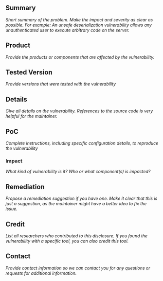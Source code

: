 ## Summary

*Short summary of the problem. Make the impact and severity as clear as possible. For example: An unsafe deserialization vulnerability allows any unauthenticated user to execute arbitrary code on the server.*

## Product

*Provide the products or components that are affected by the vulnerability.*

## Tested Version

*Provide versions that were tested with the vulnerability*

## Details

*Give all details on the vulnerability. References to the source code is very helpful for the maintainer.*

## PoC

*Complete instructions, including specific configuration details, to reproduce the vulnerability*

### Impact
*What kind of vulnerability is it? Who or what component(s) is impacted?*

## Remediation

*Propose a remediation suggestion if you have one. Make it clear that this is just a suggestion, as the maintainer might have a better idea to fix the issue.*

## Credit

*List all researchers who contributed to this disclosure.*
*If you found the vulnerability with a specific tool, you can also credit this tool.*

## Contact

*Provide contact information so we can contact you for any questions or requests for additional information.*
